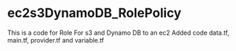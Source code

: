 # ec2s3DynamoDB_RolePolicy

This is a code for Role For s3 and Dynamo DB to an ec2
Added code data.tf, main.tf, provider.tf and variable.tf
